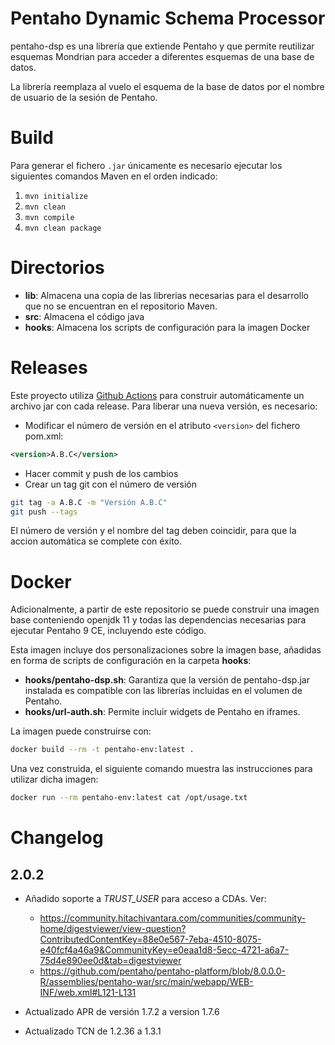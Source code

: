 # Pentaho Dynamic Schema Processor
  
pentaho-dsp es una librería que extiende Pentaho y que permite reutilizar esquemas Mondrian para acceder a diferentes esquemas de una base de datos.  
  
La librería reemplaza al vuelo el esquema de la base de datos por el nombre de usuario de la sesión de Pentaho.  
  
# Build

Para generar el fichero `.jar` únicamente es necesario ejecutar los siguientes comandos Maven en el orden indicado:

 1. `mvn initialize`
 1. `mvn clean`
 2. `mvn compile`
 3. `mvn clean package`

# Directorios

 - **lib**: Almacena una copia de las librerias necesarias para el desarrollo que no se encuentran en el repositorio Maven.
 - **src**: Almacena el código java
 - **hooks**: Almacena los scripts de configuración para la imagen Docker

# Releases

Este proyecto utiliza [Github Actions](https://github.com/features/actions) para construir automáticamente un archivo jar con cada release. Para liberar una nueva versión, es necesario:

- Modificar el número de versión en el atributo `<version>` del fichero pom.xml:

```xml
<version>A.B.C</version>
```

- Hacer commit y push de los cambios
- Crear un tag git con el número de versión

```bash
git tag -a A.B.C -m "Versión A.B.C"
git push --tags
```

El número de versión y el nombre del tag deben coincidir, para que la accion automática se complete con éxito.

# Docker

Adicionalmente, a partir de este repositorio se puede construir una imagen base conteniendo openjdk 11 y todas las dependencias necesarias para ejecutar Pentaho 9 CE, incluyendo este código.

Esta imagen incluye dos personalizaciones sobre la imagen base, añadidas en forma de scripts de configuración en la carpeta **hooks**:

- **hooks/pentaho-dsp.sh**: Garantiza que la versión de pentaho-dsp.jar instalada es compatible con las librerías incluidas en el volumen de Pentaho.
- **hooks/url-auth.sh**: Permite incluir widgets de Pentaho en iframes.

La imagen puede construirse con:

```bash
docker build --rm -t pentaho-env:latest .
```

Una vez construida, el siguiente comando muestra las instrucciones para utilizar dicha imagen:

```bash
docker run --rm pentaho-env:latest cat /opt/usage.txt
```

# Changelog

## 2.0.2

- Añadido soporte a _TRUST_USER_ para acceso a CDAs. Ver:

  - https://community.hitachivantara.com/communities/community-home/digestviewer/view-question?ContributedContentKey=88e0e567-7eba-4510-8075-e40fcf4a46a9&CommunityKey=e0eaa1d8-5ecc-4721-a6a7-75d4e890ee0d&tab=digestviewer
  - https://github.com/pentaho/pentaho-platform/blob/8.0.0.0-R/assemblies/pentaho-war/src/main/webapp/WEB-INF/web.xml#L121-L131

- Actualizado APR de versión 1.7.2 a version 1.7.6
- Actualizado TCN de 1.2.36 a 1.3.1
